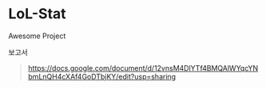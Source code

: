 # LoL-Stat
Awesome Project

보고서
> https://docs.google.com/document/d/12vnsM4DlYTf4BMQAlWYqcYNbmLnQH4cXAf4GoDTbjKY/edit?usp=sharing
